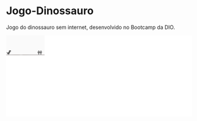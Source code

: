 # Jogo-Dinossauro

Jogo do dinossauro sem internet, desenvolvido no Bootcamp da DIO.

![Foto do jogo](FotoJogo.png)
